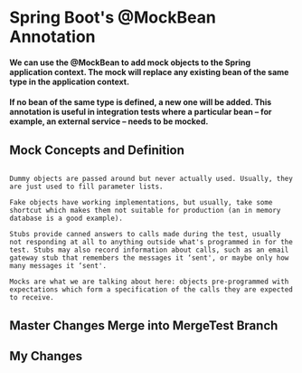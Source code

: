 #  Spring Boot's @MockBean Annotation

####  We can use the @MockBean to add mock objects to the Spring application context. The mock will replace any existing bean of the same type in the application context.
   
#### If no bean of the same type is defined, a new one will be added. This annotation is useful in integration tests where a particular bean – for example, an external service – needs to be mocked.


## Mock Concepts and Definition

```$xslt
    
Dummy objects are passed around but never actually used. Usually, they are just used to fill parameter lists.
    
Fake objects have working implementations, but usually, take some shortcut which makes them not suitable for production (an in memory database is a good example).
    
Stubs provide canned answers to calls made during the test, usually not responding at all to anything outside what's programmed in for the test. Stubs may also record information about calls, such as an email gateway stub that remembers the messages it ‘sent', or maybe only how many messages it ‘sent'.
    
Mocks are what we are talking about here: objects pre-programmed with expectations which form a specification of the calls they are expected to receive.    

``` 

## Master Changes Merge into MergeTest Branch
## My Changes 